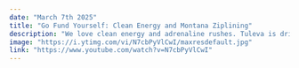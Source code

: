 ```yaml
---
date: "March 7th 2025"
title: "Go Fund Yourself: Clean Energy and Montana Ziplining"
description: "We love clean energy and adrenaline rushes. Tuleva is driving the clean energy revolution with sustainable, eco-friendly materials, while Flathead Ziplines delivers epic thrills with some of the fastest zip lines near Glacier National Park."
image: "https://i.ytimg.com/vi/N7cbPyVlCwI/maxresdefault.jpg"
link: "https://www.youtube.com/watch?v=N7cbPyVlCwI"
---
```

